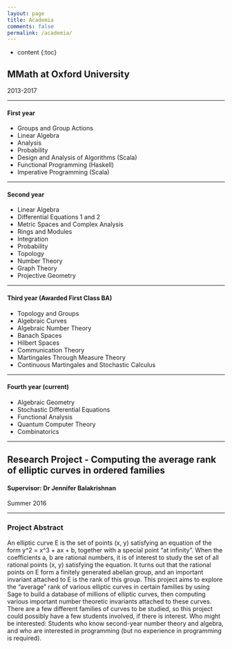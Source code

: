 ```yaml
---
layout: page
title: Academia
comments: false
permalink: /academia/
---
```


* content
{:toc}

## MMath at Oxford University

2013-2017

---

#### First year
* Groups and Group Actions
* Linear Algebra
* Analysis
* Probability
* Design and Analysis of Algorithms (Scala)
* Functional Programming (Haskell)
* Imperative Programming (Scala)

---

#### Second year
* Linear Algebra
* Differential Equations 1 and 2
* Metric Spaces and Complex Analysis
* Rings and Modules
* Integration
* Probability
* Topology
* Number Theory
* Graph Theory
* Projective Geometry

---

#### Third year (Awarded First Class BA)
* Topology and Groups
* Algebraic Curves
* Algebraic Number Theory
* Banach Spaces
* Hilbert Spaces
* Communication Theory
* Martingales Through Measure Theory
* Continuous Martingales and Stochastic Calculus

---

#### Fourth year (current)
* Algebraic Geometry
* Stochastic Differential Equations
* Functional Analysis
* Quantum Computer Theory
* Combinatorics

---

## Research Project - Computing the average rank of elliptic curves in ordered families

#### Supervisor: Dr Jennifer Balakrishnan

Summer 2016

---

### Project Abstract

An elliptic curve E is the set of points (x, y) satisfying an equation of the form y^2 = x^3 + ax + b, together with a special point “at infinity”. When the coefficients a, b are rational numbers, it is of interest to study the set of all rational points (x, y) satisfying the equation. It turns out that the rational points on E form a finitely generated abelian group, and an important invariant attached to E is the rank of this group. This project aims to explore the “average” rank of various elliptic curves in certain families by using Sage to build a database of millions of elliptic curves, then computing various important number theoretic invariants attached to these curves. There are a few different families of curves to be studied, so this project could possibly have a few students involved, if there is interest.
Who might be interested: Students who know second-year number theory and algebra, and who are interested in programming (but no experience in
programming is required). 

